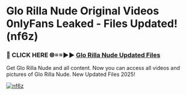 # Glo Rilla Nude Original Videos 0nlyFans Leaked - Files Updated! (nf6z)

<h3>🔴 CLICK HERE 🌐==►► <a href="https://tinyurl.com/y5r63du9" rel="nofollow">Glo Rilla Nude Updated Files</a></h3>

Get Glo Rilla Nude and all content. Now you can access all videos and pictures of Glo Rilla Nude. New Updated Files 2025!

[![nf6z](https://i.imgur.com/UVo9nyh.gif)](https://tinyurl.com/y5r63du9)